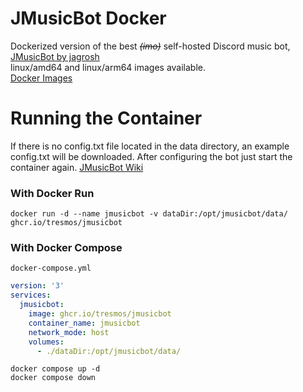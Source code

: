 # JMusicBot Docker
Dockerized version of the best *~~(imo)~~* self-hosted Discord music bot, [JMusicBot by jagrosh](https://github.com/jagrosh/MusicBot)<br>
linux/amd64 and linux/arm64 images available.<br>
[Docker Images](https://github.com/Tresmos/jmusicbot-docker/pkgs/container/jmusicbot)

# Running the Container
If there is no config.txt file located in the data directory, an example config.txt will be downloaded. After configuring the bot just start the container again. [JMusicBot Wiki](https://jmusicbot.com/)
### With Docker Run
`docker run -d --name jmusicbot -v dataDir:/opt/jmusicbot/data/ ghcr.io/tresmos/jmusicbot`
### With Docker Compose
`docker-compose.yml`
```yml
version: '3'
services:
  jmusicbot:
    image: ghcr.io/tresmos/jmusicbot
    container_name: jmusicbot
    network_mode: host
    volumes:
      - ./dataDir:/opt/jmusicbot/data/
```
```
docker compose up -d
docker compose down
```
